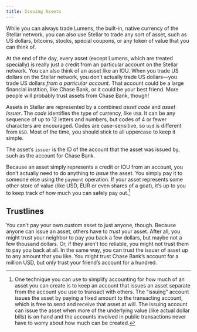 ```yaml
---
title: Issuing Assets
---
```


While you can always trade Lumens, the built-in, native currency of the Stellar network, you can also use Stellar to trade any sort of asset, such as US dollars, bitcoins, stocks, special coupons, or any token of value that you can think of.

At the end of the day, every asset (except Lumens, which are treated specially) is really just a credit from an particular account on the Stellar network. You can also think of an asset like an IOU. When you trade US dollars on the Stellar network, you don’t actually trade US dollars—you trade US dollars *from a particular account.* That account could be a large financial instition, like Chase Bank, or it could be your best friend. More people will probably trust assets from Chase Bank, though!

Assets in Stellar are represented by a combined *asset code* and *asset issuer*. The *code* identifies the type of currency, like `USD`. It can be any sequence of up to 12 letters and numbers, but codes of 4 or fewer characters are encouraged. Codes are case-sensitive, so `usd` is different from `USD`. Most of the time, you should stick to all uppercase to keep it simple.

The asset’s `issuer` is the ID of the account that the asset was issued by, such as the account for Chase Bank.

Because an asset simply represents a credit or IOU from an account, you don’t actually need to do anything to *issue* the asset. You simply pay it to someone else using the `payment` operation. If your asset represents some other store of value (like USD, EUR or even shares of a goat), it’s up to you to keep track of how much you can safely pay out.[^issuing-accounts]

## Trustlines

You can’t pay your own custom asset to just anyone, though. Because anyone can issue an asset, others have to *trust* your asset. After all, you might trust your neighbor to pay you back a few dollars, but maybe not a few thousand dollars. Or, if they aren’t too reliable, you might not trust them to pay you back at all. In the same way, you can trust the issuer of asset up to any amount that you like. You might trust Chase Bank’s account for a million USD, but only trust your friend’s account for a hundred.


[^issuing-accounts]: One technique you can use to simplify accounting for how much of an asset you can create is to keep an account that issues an asset separate from the account you use to transact with others. The “issuing” account issues the asset by paying a fixed amount to the transacting account, which is free to send and receive that asset at will. The issuing account can issue the asset when more of the underlying value (like actual dollar bills) is on hand and the accounts involved in public transactions never have to worry about how much can be created. 
